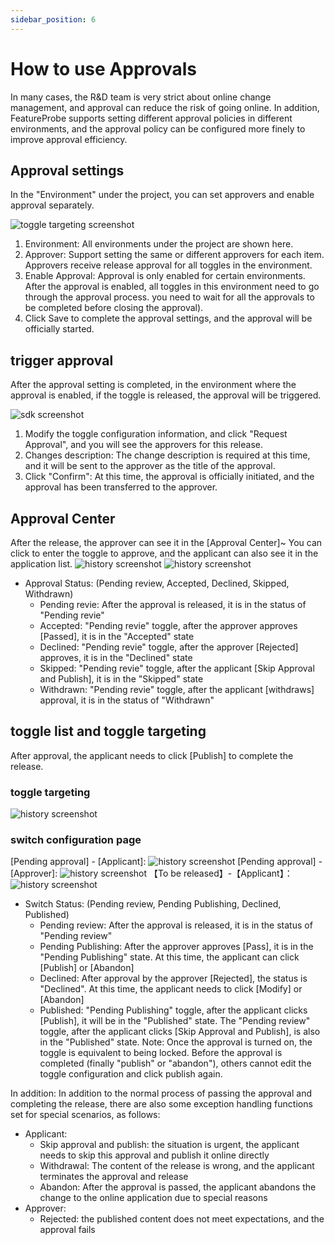 ```yaml
---
sidebar_position: 6
---
```


# How to use Approvals
In many cases, the R&D team is very strict about online change management, and approval can reduce the risk of going online. In addition, FeatureProbe supports setting different approval policies in different environments, and the approval policy can be configured more finely to improve approval efficiency.
## Approval settings
In the "Environment" under the project, you can set approvers and enable approval separately.

![toggle targeting screenshot](/approval_settings.png)

1. Environment: All environments under the project are shown here.
2. Approver: Support setting the same or different approvers for each item. Approvers receive release approval for all toggles in the environment.
3. Enable Approval: Approval is only enabled for certain environments. After the approval is enabled, all toggles in this environment need to go through the approval process.  you need to wait for all the approvals to be completed before closing the approval).
4. Click Save to complete the approval settings, and the approval will be officially started.

## trigger approval
After the approval setting is completed, in the environment where the approval is enabled, if the toggle is released, the approval will be triggered.

![sdk screenshot](/publish.png)

1. Modify the toggle configuration information, and click "Request Approval", and you will see the approvers for this release.
2. Changes description: The change description is required at this time, and it will be sent to the approver as the title of the approval.
3. Click "Confirm": At this time, the approval is officially initiated, and the approval has been transferred to the approver.

## Approval Center
After the release, the approver can see it in the [Approval Center]~ You can click to enter the toggle to approve, and the applicant can also see it in the application list.
![history screenshot](/approval_list.png)
![history screenshot](/application_list.png)
+ Approval Status: (Pending review, Accepted, Declined, Skipped, Withdrawn)
   - Pending revie: After the approval is released, it is in the status of "Pending revie"
   - Accepted: "Pending revie" toggle, after the approver approves [Passed], it is in the "Accepted" state
   - Declined: "Pending revie" toggle, after the approver [Rejected] approves, it is in the "Declined" state
   - Skipped: "Pending revie" toggle, after the applicant [Skip Approval and Publish], it is in the "Skipped" state
   - Withdrawn: "Pending revie" toggle, after the applicant [withdraws] approval, it is in the status of "Withdrawn"


## toggle list and toggle targeting
After approval, the applicant needs to click [Publish] to complete the release.
### toggle targeting
![history screenshot](/toggle_approval.png)

### switch configuration page
[Pending approval] - [Applicant]:
![history screenshot](/pending_review_q.png)
[Pending approval] - [Approver]:
![history screenshot](/pending_review_p.png)
【To be released】-【Applicant】：
![history screenshot](/pending_publish.png)
+ Switch Status: (Pending review, Pending Publishing, Declined, Published)
   - Pending review: After the approval is released, it is in the status of "Pending review"
   - Pending Publishing: After the approver approves [Pass], it is in the "Pending Publishing" state. At this time, the applicant can click [Publish] or [Abandon]
   - Declined: After approval by the approver [Rejected], the status is "Declined". At this time, the applicant needs to click [Modify] or [Abandon]
   - Published: "Pending Publishing" toggle, after the applicant clicks [Publish], it will be in the "Published" state. The "Pending review" toggle, after the applicant clicks [Skip Approval and Publish], is also in the "Published" state.
Note: Once the approval is turned on, the toggle is equivalent to being locked. Before the approval is completed (finally "publish" or "abandon"), others cannot edit the toggle configuration and click publish again.

In addition: In addition to the normal process of passing the approval and completing the release, there are also some exception handling functions set for special scenarios, as follows:
+ Applicant:
   - Skip approval and publish: the situation is urgent, the applicant needs to skip this approval and publish it online directly
   - Withdrawal: The content of the release is wrong, and the applicant terminates the approval and release
   - Abandon: After the approval is passed, the applicant abandons the change to the online application due to special reasons
+ Approver:
   - Rejected: the published content does not meet expectations, and the approval fails
